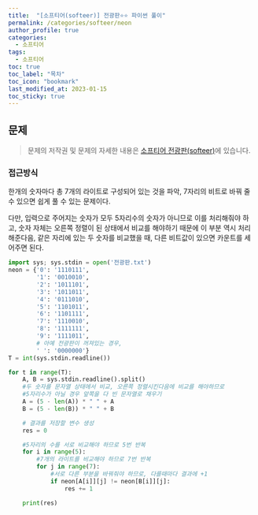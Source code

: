 ```yaml
---
title:  "[소프티어(softeer)] 전광판⭐⭐ 파이썬 풀이"
permalink: /categories/softeer/neon
author_profile: true
categories:
  - 소프티어
tags:
  - 소프티어
toc: true
toc_label: "목차"
toc_icon: "bookmark"
last_modified_at: 2023-01-15
toc_sticky: true 
---
```


## 문제

> 문제의 저작권 및 문제의 자세한 내용은 [소프티어 전광판(softeer)](https://softeer.ai/practice/info.do?idx=1&eid=624&sw_prbl_sbms_sn=129174)에 있습니다.



### 접근방식

한개의 숫자마다 총 7개의 라이트로 구성되어 있는 것을 파악, 7자리의 비트로 바꿔 줄 수 있으면 쉽게 풀 수 있는 문제이다.

다만, 입력으로 주어지는 숫자가 모두 5자리수의 숫자가 아니므로 이를 처리해줘야 하고, 숫자 자체는 오른쪽 정렬이 된 상태에서 비교를 해야하기 때문에 이 부분 역시 처리해준다음, 같은 자리에 있는 두 숫자를 비교했을 때, 다른 비트값이 있으면 카운트를 세어주면 된다.

```python
import sys; sys.stdin = open('전광판.txt')
neon = {'0': '1110111',
        '1': '0010010',
        '2': '1011101',
        '3': '1011011',
        '4': '0111010',
        '5': '1101011',
        '6': '1101111',
        '7': '1110010',
        '8': '1111111',
        '9': '1111011',
        # 아예 전광판이 꺼져있는 경우,
        ' ': '0000000'}
T = int(sys.stdin.readline())

for t in range(T):
    A, B = sys.stdin.readline().split()
    #두 숫자를 문자열 상태에서 비교, 오른쪽 정렬시킨다음에 비교를 해야하므로
    #5자리수가 아닐 경우 앞쪽을 다 빈 문자열로 채우기
    A = (5 - len(A)) * " " + A
    B = (5 - len(B)) * " " + B

    # 결과를 저장할 변수 생성
    res = 0

    #5자리의 수를 서로 비교해야 하므로 5번 반복
    for i in range(5):
        #7개의 라이트를 비교해야 하므로 7번 반복
        for j in range(7):
            #서로 다른 부분을 바꿔줘야 하므로, 다를때마다 결과에 +1
            if neon[A[i]][j] != neon[B[i]][j]:
                res += 1

    print(res)
```
